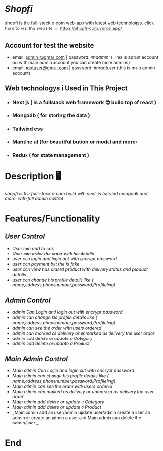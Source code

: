 # _Shopfi_

shopfi is the full-stack e-com web-app with latest web technologys. click here to vist the website 👉 https://shopfi-com.vercel.app/

## Account for test the website
* email: admin1@gmail.com | password: _imadmin1_ ( This is admin account bu with main admin account you can create more admins)
* email: rootuser@gmail.com | password: _imrootuser_ (this is main admin account)


## Web technologys i Used in This Project

* ### Next js  ( is a fullstack web framework 😎 build top of react )
* ### Mongodb ( for storing the data )
* ### Tailwind css
* ### Mantine ui (for beautiful button or modal and more)
* ### Redux ( for state management )

# Description 🖥

_shopfi is the full-stack e-com build with next-js tailwind mongodb and more. with full admin control_

# Features/Functionality

## _User Control_
* _User can add to cart_
* _User can order the order with his details_
* _user can login and login out with encrypt password_
* _user can payment but the is fake_
* _user can view has orderd product with delivery status and product details_
* _user can change his profile details like ( name,address,phonenumber,password,ProfileImg)_

## _Admin Control_
* _admin Can Login and login out with encrypt password_
* _admin can change his profile details like ( name,address,phonenumber,password,ProfileImg)_
* _admin can see the order with users ordered_
* _admin can marked as delivery or unmarked as delivery the user order_
* _admin add delete or update a Category_
* _admin add delete or update a Product_

## _Main Admin Control_
* _Main admin Can Login and login out with encrypt password_
* _Main admin can change his profile details like ( name,address,phonenumber,password,ProfileImg)_
* _Main admin can see the order with users ordered_
* _Main admin can marked as delivery or unmarked as delivery the user order_
* _Main admin add delete or update a Category_
* _Main admin add delete or update a Product_
* _Main admin add an user/admin update user/admin create a user an admin or create an admin a user and Main admin can delete the admin/user _

# End 
